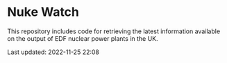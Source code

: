 # Nuke Watch

This repository includes code for retrieving the latest information available on the output of EDF nuclear power plants in the UK.

Last updated: 2022-11-25 22:08